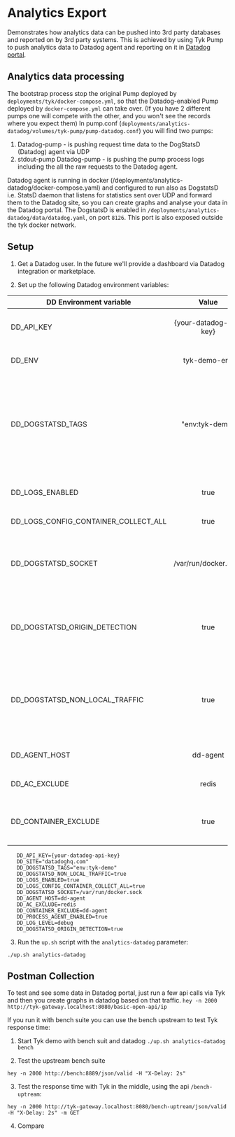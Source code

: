 # Analytics Export

Demonstrates how analytics data can be pushed into 3rd party databases and reported on by 3rd party systems. 
This is achieved by using Tyk Pump to push analytics data to Datadog agent and reporting on it in 
[Datadog portal](https://app.datadoghq.com/infrastructure/map).

## Analytics data processing

The bootstrap process stop the original Pump deployed by `deployments/tyk/docker-compose.yml`, so that the Datadog-enabled Pump deployed by `docker-compose.yml` can take over.
(If you have 2 different pumps one will compete with the other, and you won't see the records where you expect them)
In pump.conf (`deployments/analytics-datadog/volumes/tyk-pump/pump-datadog.conf`) you will find two pumps:
1. Datadog-pump - is pushing request time data to the DogStatsD (Datadog) agent via UDP
2. stdout-pump Datadog-pump - is pushing the pump process logs including the all the raw requests to the Datadog agent.

Datadog agent is running in docker (/deployments/analytics-datadog/docker-compose.yaml) and configured to run also as 
DogstatsD i.e. StatsD daemon that listens for statistics sent over UDP and forward them to the Datadog site, so you can
create graphs and analyse your data in the Datadog portal.
The DogstatsD is enabled in `/deployments/analytics-datadog/data/datadog.yaml`, on port `8126`. This port is also exposed 
outside the tyk docker network. 

## Setup

1. Get a Datadog user. 
   In the future we'll provide a dashboard via Datadog integration or marketplace.

2. Set up the following Datadog environment variables:

| DD Environment variable   |  Value           | Description |
|---------------------------|:-------------:|------:|
| DD_API_KEY | {your-datadog-api-key} | For the DD agent to connect the DD portal |
| DD_ENV |    tyk-demo-env   |   To set environment name |
| DD_DOGSTATSD_TAGS | "env:tyk-demo" |  Additional tags to append to all metrics, events, and service checks received by this DogStatsD server |
| DD_LOGS_ENABLED | true | For the DD agent to enable logs collection |
| DD_LOGS_CONFIG_CONTAINER_COLLECT_ALL | true | To skip the DD logs |
| DD_DOGSTATSD_SOCKET | /var/run/docker.sock | Path to the Unix socket to listen to.  Docker compose mounts this path |
| DD_DOGSTATSD_ORIGIN_DETECTION | true | Enable container detection and tagging for unix socket metrics |
| DD_DOGSTATSD_NON_LOCAL_TRAFFIC | true | Listen to DogStatsD packets from other containers (required to send custom metrics) |
| DD_AGENT_HOST | dd-agent | Name of the agent host in docker |
| DD_AC_EXCLUDE | redis | To exclude DD redis checks |
| DD_CONTAINER_EXCLUDE | true | To exclude docker checks for the DD agent|

```
   DD_API_KEY={your-datadog-api-key}
   DD_SITE="datadoghq.com"
   DD_DOGSTATSD_TAGS="env:tyk-demo"
   DD_DOGSTATSD_NON_LOCAL_TRAFFIC=true
   DD_LOGS_ENABLED=true
   DD_LOGS_CONFIG_CONTAINER_COLLECT_ALL=true
   DD_DOGSTATSD_SOCKET=/var/run/docker.sock
   DD_AGENT_HOST=dd-agent
   DD_AC_EXCLUDE=redis
   DD_CONTAINER_EXCLUDE=dd-agent
   DD_PROCESS_AGENT_ENABLED=true
   DD_LOG_LEVEL=debug
   DD_DOGSTATSD_ORIGIN_DETECTION=true
```

3. Run the `up.sh` script with the `analytics-datadog` parameter:

```
./up.sh analytics-datadog
```

## Postman Collection

To test and see some data in Datadog portal, just run a few api calls via Tyk and then you create graphs in datadog based on 
that traffic.
`hey -n 2000 http://tyk-gateway.localhost:8080/basic-open-api/ip`


If you run it with bench suite you can use the bench upstream to test Tyk response time:


1. Start Tyk demo with bench suit and datadog
`./up.sh analytics-datadog bench`

2. Test the upstream bench suite
```
hey -n 2000 http://bench:8889/json/valid -H "X-Delay: 2s"
```

3. Test the response time with Tyk in the middle, using the api `/bench-uptream`:
```
hey -n 2000 http://tyk-gateway.localhost:8080/bench-uptream/json/valid -H "X-Delay: 2s" -m GET
```

4. Compare
